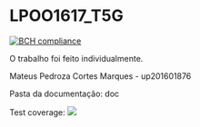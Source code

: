 # LPOO1617_T5G

[![BCH compliance](https://bettercodehub.com/edge/badge/mpcmarques/LPOO1617_T5GMateus201601876)](https://bettercodehub.com/)

O trabalho foi feito individualmente.

Mateus Pedroza Cortes Marques - up201601876

Pasta da documentação: doc


Test coverage:
<a href="https://ibb.co/bYQzwF"><img src="https://preview.ibb.co/hqmTqa/Captura_de_ecr_2017_03_26_s_20_50_15.png" border="0"></a>

